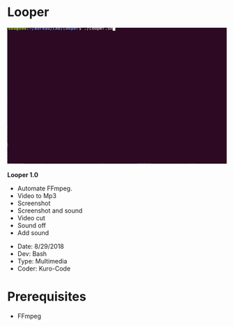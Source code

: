 # Looper

![looper.gif](https://github.com/KURO-CODE/Looper/blob/master/looper.gif)

**Looper 1.0**

+ Automate FFmpeg. 
+ Video to Mp3
+ Screenshot
+ Screenshot and sound
+ Video cut
+ Sound off
+ Add sound
 
* Date: 8/29/2018
* Dev: Bash
* Type: Multimedia
* Coder: Kuro-Code

# Prerequisites #

* FFmpeg
